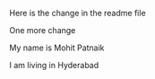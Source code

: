 Here is the change in the readme file

One more change

My name is Mohit Patnaik

I am living in Hyderabad

